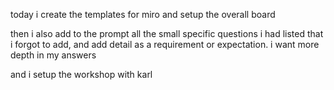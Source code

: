 today i create the templates for miro and setup the overall board

then i also add to the prompt all the small specific questions i had listed that i forgot to add,
and add detail as a requirement or expectation. i want more depth in my answers


and i setup the workshop with karl

